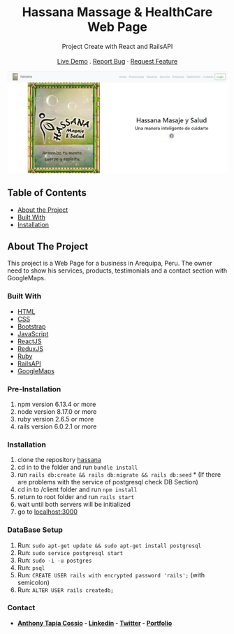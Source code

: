 <p align="center">
  <h1 align="center">Hassana Massage & HealthCare Web Page</h1>
  <p align="center">
    Project Create with React and RailsAPI
    <br>
    <br>
    <a href="https://hassana-massages.herokuapp.com/" target="_blank">Live Demo</a>
    .
    <a href="https://github.com/AnthonyTC89/hassana/issues">Report Bug</a>
    ·
    <a href="https://github.com/AnthonyTC89/hassana/issues">Request Feature</a>
  </p>
</p>

![Screenshot](/screenshots/01.png)

<!-- TABLE OF CONTENTS -->
## Table of Contents

* [About the Project](#about-the-project)
* [Built With](#built-with)
* [Installation](#installation)

<!-- ABOUT THE PROJECT -->
## About The Project

This project is a Web Page for a business in Arequipa, Peru. The owner need to show his services, products, testimonials and a contact section with GoogleMaps.

### Built With
* [HTML](https://www.w3.org/html/)
* [CSS](https://www.w3.org/Style/CSS/)
* [Bootstrap](https://getbootstrap.com/)
* [JavaScript](https://www.javascript.com/)
* [ReactJS](https://reactjs.org/)
* [ReduxJS](https://redux.js.org/)
* [Ruby](https://www.ruby-lang.org/en/)
* [RailsAPI](https://rubyonrails.org/)
* [GoogleMaps](https://developers.google.com/maps/documentation)

### Pre-Installation
  1. npm version 6.13.4 or more
  2. node version 8.17.0 or more
  3. ruby version 2.6.5 or more
  4. rails version 6.0.2.1 or more

### Installation
  1. clone the repository [hassana](https://github.com/AnthonyTC89/hassana)
  2. cd in to the folder and run `bundle install`
  3. run `rails db:create && rails db:migrate && rails db:seed`
    * (If there are problems with the service of postgresql check DB Section) 
  4. cd in to /client folder and run `npm install`
  5. return to root folder and run `rails start`
  6. wait until both servers will be initialized
  7. go to [localhost:3000](http://localhost:3000)

### DataBase Setup
  1. Run: `sudo apt-get update && sudo apt-get install postgresql`
  2. Run: `sudo service postgresql start`
  2. Run: `sudo -i -u postgres`
  3. Run: `psql`
  4. Run: `CREATE USER rails with encrypted password 'rails';` (with semicolon)
  5. Run: `ALTER USER rails createdb;` 

### Contact

* **[Anthony Tapia Cossio](https://github.com/AnthonyTC89) - [Linkedin](linkedin.com/in/anthony-tapia-cossio) - [Twitter](https://twitter.com/ptonypTC) - [Portfolio](https://portfolio-anthony.herokuapp.com/)**
